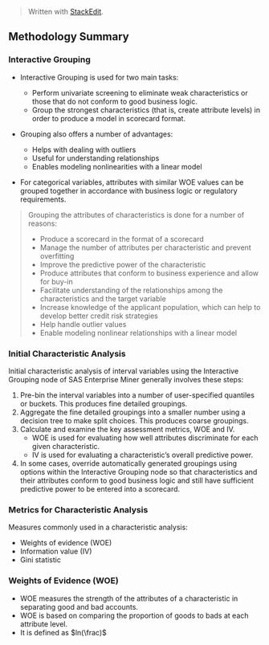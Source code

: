 > Written with [StackEdit](https://stackedit.io/).

## Methodology Summary

### Interactive Grouping

- Interactive Grouping is used for two main tasks:
	- Perform univariate screening to eliminate weak characteristics or those that do not conform to good business logic.
	- Group the strongest characteristics (that is, create attribute levels) in order to produce a model in scorecard format.

- Grouping also offers a number of advantages:
	- Helps with dealing with outliers
	- Useful for understanding relationships
	- Enables modeling nonlinearities with a linear model

- For categorical variables, attributes with similar WOE values can be grouped together in accordance with business logic or regulatory requirements.

> Grouping the attributes of characteristics is done for a number of reasons:
> -  Produce a scorecard in the format of a scorecard
> - Manage the number of attributes per characteristic and prevent overfitting
> - Improve the predictive power of the characteristic
> - Produce attributes that conform to business experience and allow for buy-in
> - Facilitate understanding of the relationships among the characteristics and the target variable
> - Increase knowledge of the applicant population, which  can help to develop better credit risk strategies
> - Help  handle outlier values
>  - Enable modeling nonlinear relationships with a linear model

### Initial Characteristic Analysis
Initial characteristic analysis of interval variables using the Interactive Grouping node of SAS Enterprise Miner
generally involves these steps:
1. Pre-bin the interval variables into a number of user-specified quantiles or buckets. This produces fine
detailed groupings.
2. Aggregate the fine detailed groupings into a smaller number using a decision tree to make split choices. This produces coarse groupings.
3. Calculate and examine the key assessment metrics, WOE and IV.
	- WOE is used for evaluating how well attributes discriminate for each given characteristic.
	- IV is used for evaluating a characteristic’s overall predictive power.
4. In some cases, override automatically generated groupings using options within the Interactive Grouping node so that characteristics and their attributes conform to good business logic and still have sufficient predictive power to be entered into a scorecard.

### Metrics for Characteristic Analysis
Measures commonly used in a characteristic analysis:
- Weights of evidence (WOE)
-  Information value (IV)
-  Gini statistic

### Weights of Evidence (WOE)
- WOE measures the strength of the attributes of a characteristic in separating good and bad accounts.
- WOE is based on comparing the proportion of goods to bads at each attribute level.
- It is defined as $ln(\frac)$
<!--stackedit_data:
eyJoaXN0b3J5IjpbLTQ0NzU3MzIyMSwtMjYxNDAzNTY4LDIwMj
ExODExNjZdfQ==
-->